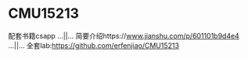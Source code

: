 # CMU15213
配套书籍csapp ...||... 简要介绍https://www.jianshu.com/p/601101b9d4e4 ...||... 全套lab:https://github.com/erfenjiao/CMU15213


